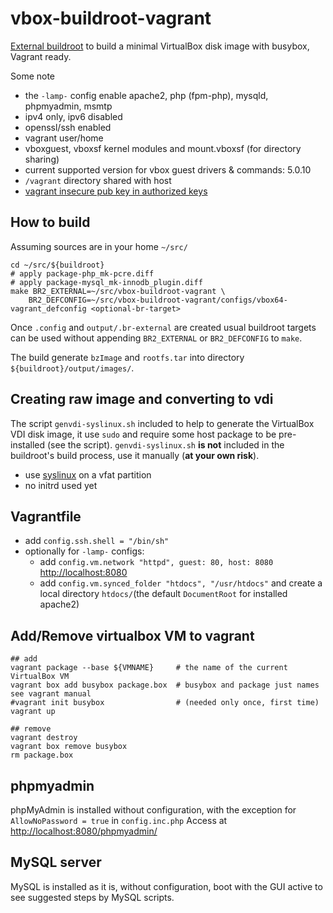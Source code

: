 # vbox-buildroot-vagrant
[External buildroot](https://buildroot.org/downloads/manual/manual.html#outside-br-custom) to build a minimal VirtualBox disk image with busybox, Vagrant ready.

Some note
- the `-lamp-` config enable apache2, php (fpm-php), mysqld, phpmyadmin, msmtp
- ipv4 only, ipv6 disabled
- openssl/ssh enabled
- vagrant user/home
- vboxguest, vboxsf kernel modules and mount.vboxsf (for directory sharing)
- current supported version for vbox guest drivers & commands: 5.0.10
- `/vagrant` directory shared with host
- [vagrant insecure pub key in authorized keys](https://github.com/mitchellh/vagrant/tree/master/keys)


## How to build

Assuming sources are in your home `~/src/`

    cd ~/src/${buildroot}
    # apply package-php_mk-pcre.diff
	# apply package-mysql_mk-innodb_plugin.diff
    make BR2_EXTERNAL=~/src/vbox-buildroot-vagrant \
		BR2_DEFCONFIG=~/src/vbox-buildroot-vagrant/configs/vbox64-vagrant_defconfig <optional-br-target>

Once `.config` and `output/.br-external` are created usual buildroot targets can be used without appending `BR2_EXTERNAL` or `BR2_DEFCONFIG` to `make`.
    
The build generate `bzImage` and `rootfs.tar` into directory `${buildroot}/output/images/`.

## Creating raw image and converting to vdi

The script `genvdi-syslinux.sh` included to help to generate the VirtualBox VDI disk image, it use `sudo` and require some host package to be pre-installed (see the script).
`genvdi-syslinux.sh` **is not** included in the buildroot's build process, use it manually (**at your own risk**).

- use [syslinux](http://www.syslinux.org/) on a vfat partition
- no initrd used yet

## Vagrantfile

- add `config.ssh.shell = "/bin/sh"`
- optionally for `-lamp-` configs:
  - add `config.vm.network "httpd", guest: 80, host: 8080` [http://localhost:8080](http://localhost:8080)
  - add `config.vm.synced_folder "htdocs", "/usr/htdocs"` and create a local directory `htdocs/`(the default `DocumentRoot` for installed apache2)

## Add/Remove virtualbox VM to vagrant

	## add
    vagrant package --base ${VMNAME}     # the name of the current VirtualBox VM
    vagrant box add busybox package.box  # busybox and package just names see vagrant manual
    #vagrant init busybox                # (needed only once, first time)
    vagrant up

    ## remove
    vagrant destroy
    vagrant box remove busybox
    rm package.box

## phpmyadmin

phpMyAdmin is installed without configuration, with the exception for `AllowNoPassword = true` in `config.inc.php`
Access at [http://localhost:8080/phpmyadmin/](http://localhost:8080/phpmyadmin/)

## MySQL server

MySQL is installed as it is, without configuration, boot with the GUI active to see suggested steps by MySQL scripts.

